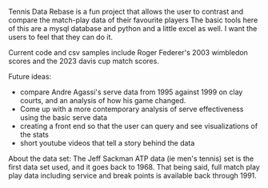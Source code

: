 Tennis Data Rebase is a fun project that allows the user to contrast and compare the match-play data of their favourite players
The basic tools here of this are a mysql database and python and a little excel as well. I want the users to feel that they can do it. 

Current code and csv samples include Roger Federer's 2003 wimbledon scores and the 2023 davis cup match scores. 

Future ideas: 
- compare Andre Agassi's serve data from 1995 against 1999 on clay courts, and an analysis of how his game changed.
- Come up with a more contemporary analysis of serve effectiveness using the basic serve data
- creating a front end so that the user can query and see visualizations of the stats
- short youtube videos that tell a story behind the data

About the data set:
The Jeff Sackman ATP data (ie men's tennis) set is the first data set used, and it goes back to 1968. 
That being said, full match play play data including service and break points is available back through 1991.
